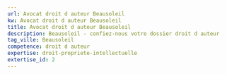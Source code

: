 ```yaml
---
url: Avocat droit d auteur Beausoleil
kw: Avocat droit d auteur Beausoleil
title: Avocat droit d auteur Beausoleil
description: Beausoleil - confiez-nous votre dossier droit d auteur
tag_ville: Beausoleil
competence: droit d auteur
expertise: droit-propriete-intellectuelle
extertise_id: 2
---
```


